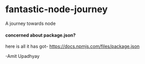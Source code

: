 # fantastic-node-journey

A journey towards node

#### concerned about package.json?
here is all it has got- https://docs.npmjs.com/files/package.json

-Amit Upadhyay

